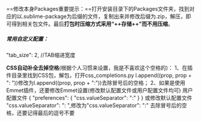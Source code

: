 ==修改本身Packages重要提示：==打开安装目录下的Packages文件夹，找到对应的以.sublime-package为后缀的文件，复制出来并修改后缀为.zip，解压，即可得到相关包文件。最后**打包时压缩方式采用“++存储++”而不用压缩**。

##### 常用自定义配置：
"tab_size": 2,  //TAB缩进宽度

**CSS自动补全去掉空格**(根据个人习惯来设置，我是不喜欢这个空格的)：
1、在插件目录里找到CSS包，解包，打开css_completions.py
l.append((prop, prop + ": "))修改为l.append((prop, prop + ":"))去除冒号后的空格；
2、如果是使用Emmet插件，还要修改Emmet设置(修改默认配置文件或用户配置文件均可)
用户配置文件
{
	"preferences": {
		"css.valueSeparator": ":"
	}
}
或修改默认配置文件
"css.valueSeparator": ": ",修改为"css.valueSeparator": ":" 去除冒号后的空格，还要记得最后的逗号不要
